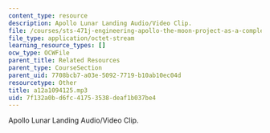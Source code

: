 ```yaml
---
content_type: resource
description: Apollo Lunar Landing Audio/Video Clip.
file: /courses/sts-471j-engineering-apollo-the-moon-project-as-a-complex-system-spring-2007/7f132a0bd6fc41753538deaf1b037be4_a12a1094125.mp3
file_type: application/octet-stream
learning_resource_types: []
ocw_type: OCWFile
parent_title: Related Resources
parent_type: CourseSection
parent_uid: 7708bcb7-a03e-5092-7719-b10ab10ec04d
resourcetype: Other
title: a12a1094125.mp3
uid: 7f132a0b-d6fc-4175-3538-deaf1b037be4
---
```

Apollo Lunar Landing Audio/Video Clip.

